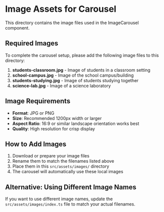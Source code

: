# Image Assets for Carousel

This directory contains the image files used in the ImageCarousel component.

## Required Images

To complete the carousel setup, please add the following image files to this directory:

1. **students-classroom.jpg** - Image of students in a classroom setting
2. **school-campus.jpg** - Image of the school campus/building
3. **students-studying.jpg** - Image of students studying together
4. **science-lab.jpg** - Image of a science laboratory

## Image Requirements

- **Format**: JPG or PNG
- **Size**: Recommended 1200px width or larger
- **Aspect Ratio**: 16:9 or similar landscape orientation works best
- **Quality**: High resolution for crisp display

## How to Add Images

1. Download or prepare your image files
2. Rename them to match the filenames listed above
3. Place them in this `src/assets/images/` directory
4. The carousel will automatically use these local images

## Alternative: Using Different Image Names

If you want to use different image names, update the `src/assets/images/index.ts` file to match your actual filenames. 